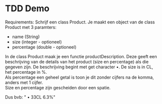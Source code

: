 # TDD Demo 
Requirements: 
Schrijf een class Product. 
Je maakt een object van de class Product met 3 paramters: 
* name (String) 
* size (integer - optioneel)
* percentage (double - optioneel)

In de class Product maak je een functie productDescription. 
Deze geeft een beschrijving van de details van het product (size en percentage) als die gegeven zijn. 
De beschrijving begint met get character •.
De size is in CL, het percentage in %.  
Als percentage een geheel getal is toon je dit zonder cijfers na de komma, anders met 1 cijfer.  
Size en percentage zijn gescheiden door een spatie. 

Dus bvb: " • 33CL 6.3%" 
